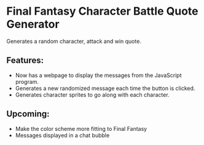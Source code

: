 # Final Fantasy Character Battle Quote Generator

Generates a random character, attack and win quote.

## Features:

- Now has a webpage to display the messages from the JavaScript program.
- Generates a new randomized message each time the button is clicked.
- Generates character sprites to go along with each character.

## Upcoming:

- Make the color scheme more fitting to Final Fantasy
- Messages displayed in a chat bubble
